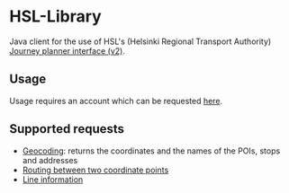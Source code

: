 HSL-Library
===========

Java client for the use of HSL's (Helsinki Regional Transport Authority) [Journey planner interface (v2)](http://developer.reittiopas.fi/pages/en/home.php).

Usage
-
Usage requires an account which can be requested [here](http://developer.reittiopas.fi/pages/en/account-request.php).

Supported requests
-
 - [Geocoding](http://developer.reittiopas.fi/pages/en/http-get-interface-version-2.php#geocode): returns the coordinates and the names of the POIs, stops and addresses
 - [Routing between two coordinate points](http://developer.reittiopas.fi/pages/en/http-get-interface-version-2.php#route)
 - [Line information](http://developer.reittiopas.fi/pages/en/http-get-interface-version-2.php#lines)
